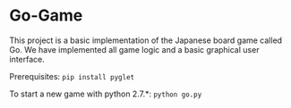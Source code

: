# Go-Game

This project is a basic implementation of the Japanese board game called Go. 
We have implemented all game logic and a basic graphical user interface.

Prerequisites:
`pip install pyglet`

To start a new game with python 2.7.*:
`python go.py`
